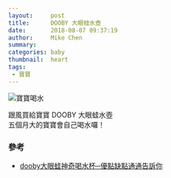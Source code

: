 ```yaml
---
layout:     post
title:      DOOBY 大眼蛙水壺
date:       2018-08-07 09:37:19
author:     Mike Chen
summary:    
categories: baby
thumbnail:  heart
tags:
 - 寶寶
---
```


![寶寶喝水](https://i.imgur.com/IdLSxZH.jpg)

跟風買給寶寶 DOOBY 大眼蛙水壺<br>
五個月大的寶寶會自己喝水囉！



### 參考
* [dooby大眼蛙神奇喝水杯─優點缺點通通告訴你](http://elaborate.pixnet.net/blog/post/378957875-%E3%80%90%E8%82%B2%E5%85%92%E3%80%91dooby%E5%A4%A7%E7%9C%BC%E8%9B%99%E7%A5%9E%E5%A5%87%E5%96%9D%E6%B0%B4%E6%9D%AF%E2%94%80%E5%84%AA%E9%BB%9E%E7%BC%BA%E9%BB%9E%E9%80%9A)
